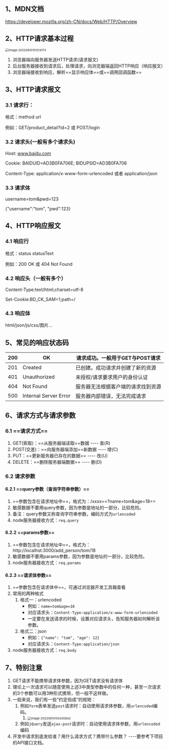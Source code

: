 ## 1、MDN文档

https://developer.mozilla.org/zh-CN/docs/Web/HTTP/Overview

## 2、HTTP请求基本过程

<img src="C:\Users\zayn\AppData\Roaming\Typora\typora-user-images\image-20220810151214173.png" alt="image-20220810151214173" style="zoom:67%;" />

1. 浏览器端向服务器发送HTTP请求(请求报文)
2. 后台服务器接收到请求后，处理请求，向浏览器端返回HTTP响应（响应报文）
3. 浏览器端接收到响应，解析==显示响应体==或==调用回调函数==

## 3、HTTP请求报文

### 3.1 请求行：

格式：method url

例如：GET/product_detail?id=2	或	POST/login

### 3.2 请求头(一般有多个请求头)

Host: www.baidu.com

Cookie: BAIDUID=AD3B0FA706E; BIDUPSID=AD3B0FA706

Content-Type: application/x-www-form-urlencoded 或者 application/json

### 3.3 请求体

username=tom&pwd=123

{"username":"tom", "pwd":123}

## 4、HTTP响应报文

### 4.1 响应行

格式：status statusText

例如：200 OK 或 404 Not Found

### 4.2 响应头（一般有多个）

Content-Type:text/html;charset=utf-8

Set-Cookie:BD_CK_SAM=1;path=/

### 4.3 响应体

html/json/js/css/图片...

## 5、常见的响应状态码

| 200  | OK                    | 请求成功。一般用于GET与POST请求    |
| ---- | --------------------- | ---------------------------------- |
| 201  | Created               | 已创建。成功请求并创建了新的资源   |
| 401  | Unauthorized          | 未授权/请求要求用户的身份认证      |
| 404  | Not Found             | 服务器无法根据客户端的请求找到资源 |
| 500  | Internal Server Error | 服务器内部错误，无法完成请求       |

## 6、请求方式与请求参数

### 6.1 ==请求方式==

1. GET(索取)：==从服务器端读取==数据 ---- 查(R)
2. POST(交差)：==向服务器端添加==新数据 ---- 增(C)
3. PUT：==更新服务器已存在的数据== ---- 改(U)
4. DELETE：==删除服务器端数据== ---- 删(D)

### 6.2 请求参数

#### 6.2.1 ==query参数（查询字符串参数）==

1. ==参数包含在请求地址中==，格式为：/xxxx==?name=tom&age=18==
2. 敏感数据不要用query参数，因为参数是地址的一部分，比较危险。
3. 备注：query参数又称查询字符串参数，编码方式为`urlencoded`
4. node服务器接收方式：`req.query`

#### 6.2.2 ==params参数==

1. ==参数包含在请求地址中==，格式为：http://localhst:3000/add_person/tom/18
2. 敏感数据不要用params参数，因为参数是地址的一部分，比较危险。
3. node服务器接收方式：`req.params`

#### 6.2.3 ==请求体参数==

1. ==参数包含在请求体中==，可通过浏览器开发工具箱查看
2. 常用的两种格式
   1. 格式一：urlencoded
      - 例如：`name=tom&age=18`
      - 对应请求头：`Content-Type:application/x-www-form-urlencoded`
      - 一定要在发送请求的时候，设置对应请求头，告知服务器如何解析该参数。
   2. 格式二：json
      - 例如：`{"name": "tom", "age": 12}`
      - 对应请求头：`Content-Type:application/json`
3. node服务器接收方式：`req.body`

## 7、特别注意

1. GET请求不能携带请求体参数，因为GET请求没有请求体
2. 理论上一次请求可以随意使用上述3中类型参数中的任何一种，甚至一次请求的3个参数可以用3种形式携带，但一般不这样做。
3. 一般来说，我们有一些“约定俗成”的规矩：
   1. 例如`form`表单发送`post`请求时：自动使用请求体参数，用`urlencoded`编码。
      1. <img src="C:\Users\zayn\AppData\Roaming\Typora\typora-user-images\image-20220810154430842.png" alt="image-20220810154430842" style="zoom:67%;" />
   2. 例如`jQuery`发送`ajax-post`请求时：自动使用请求体参数，用`urlencoded`编码
4. 开发中请求到底发给谁？用什么请求方式？携带什么参数？ ----要参考下项目的API接口文档。